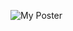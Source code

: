 ![My Poster](https://github.com/nehalpawar0920/nehalpawar0920/assets/138783309/3eb81c8e-7207-4416-9798-e6cd1ad0a096)
